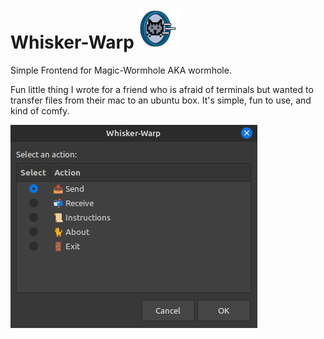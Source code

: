 # Whisker-Warp ![alt text](https://github.com/mrcafune/Whisker-Warp/blob/main/whisker-warp.png?raw=true)
Simple Frontend for Magic-Wormhole AKA wormhole.

Fun little thing I wrote for a friend who is afraid of terminals but wanted to transfer files from their mac to an ubuntu box.
It's simple, fun to use, and kind of comfy.

![alt text](https://github.com/mrcafune/Whisker-Warp/blob/main/action.png?raw=true)
